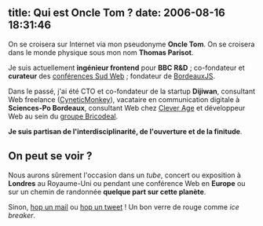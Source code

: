 title: Qui est Oncle Tom ?
date: 2006-08-16 18:31:46
---

On se croisera sur Internet via mon pseudonyme **Oncle Tom**.
On se croisera dans le monde physique sous mon nom **Thomas Parisot**.

Je suis actuellement **ingénieur frontend** pour **BBC R&D** ; co-fondateur et **curateur** des [conférences Sud Web](http://sudweb.fr) ; fondateur de [BordeauxJS](http://www.meetup.com/BordeauxJS/).

Dans le passé, j'ai été CTO et co-fondateur de la startup **Dijiwan**, consultant Web freelance ([CyneticMonkey](http://cyneticmonkey.com)), vacataire en communication digitale à **Sciences-Po Bordeaux**, consultant Web chez [Clever Age](http://clever-age.com) et développeur Web au sein du [groupe Bricodeal](http://bricodeal.com).

**Je suis partisan de l'interdisciplinarité, de l'ouverture et de la finitude**.

## On peut se voir ?

Nous aurons sûrement l'occasion dans un _tube_, concert ou exposition à **Londres** au Royaume-Uni ou pendant une conférence Web en **Europe** ou sur un chemin de randonnée **quelque part sur cette planète**.

Sinon, [hop un mail](mailto:&#116;&#104;&#111;&#109;&#097;&#115;&#064;&#111;&#110;&#099;&#108;&#101;&#045;&#116;&#111;&#109;&#046;&#110;&#101;&#116; "Contact") ou [hop un tweet](https://twitter.com/oncletom) ! Un bon verre de rouge comme _ice breaker_.